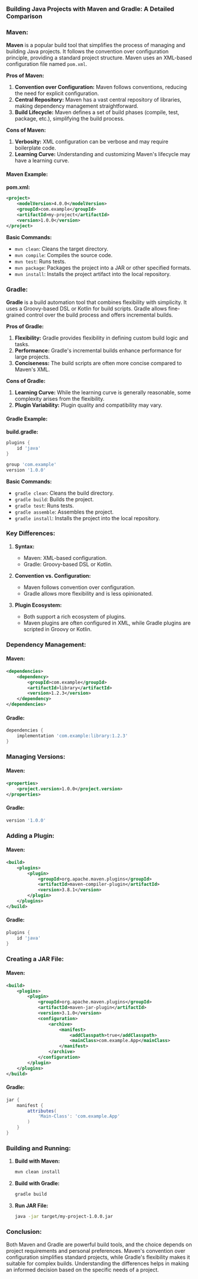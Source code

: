 ### Building Java Projects with Maven and Gradle: A Detailed Comparison

### Maven:

**Maven** is a popular build tool that simplifies the process of managing and building Java projects. It follows the convention over configuration principle, providing a standard project structure. Maven uses an XML-based configuration file named `pom.xml`.

**Pros of Maven:**
1. **Convention over Configuration:** Maven follows conventions, reducing the need for explicit configuration.
2. **Central Repository:** Maven has a vast central repository of libraries, making dependency management straightforward.
3. **Build Lifecycle:** Maven defines a set of build phases (compile, test, package, etc.), simplifying the build process.

**Cons of Maven:**
1. **Verbosity:** XML configuration can be verbose and may require boilerplate code.
2. **Learning Curve:** Understanding and customizing Maven's lifecycle may have a learning curve.

#### Maven Example:

**pom.xml:**
```xml
<project>
    <modelVersion>4.0.0</modelVersion>
    <groupId>com.example</groupId>
    <artifactId>my-project</artifactId>
    <version>1.0.0</version>
</project>
```

**Basic Commands:**
- `mvn clean`: Cleans the target directory.
- `mvn compile`: Compiles the source code.
- `mvn test`: Runs tests.
- `mvn package`: Packages the project into a JAR or other specified formats.
- `mvn install`: Installs the project artifact into the local repository.

### Gradle:

**Gradle** is a build automation tool that combines flexibility with simplicity. It uses a Groovy-based DSL or Kotlin for build scripts. Gradle allows fine-grained control over the build process and offers incremental builds.

**Pros of Gradle:**
1. **Flexibility:** Gradle provides flexibility in defining custom build logic and tasks.
2. **Performance:** Gradle's incremental builds enhance performance for large projects.
3. **Conciseness:** The build scripts are often more concise compared to Maven's XML.

**Cons of Gradle:**
1. **Learning Curve:** While the learning curve is generally reasonable, some complexity arises from the flexibility.
2. **Plugin Variability:** Plugin quality and compatibility may vary.

#### Gradle Example:

**build.gradle:**
```groovy
plugins {
    id 'java'
}

group 'com.example'
version '1.0.0'
```

**Basic Commands:**
- `gradle clean`: Cleans the build directory.
- `gradle build`: Builds the project.
- `gradle test`: Runs tests.
- `gradle assemble`: Assembles the project.
- `gradle install`: Installs the project into the local repository.

### Key Differences:

1. **Syntax:**
    - Maven: XML-based configuration.
    - Gradle: Groovy-based DSL or Kotlin.

2. **Convention vs. Configuration:**
    - Maven follows convention over configuration.
    - Gradle allows more flexibility and is less opinionated.

3. **Plugin Ecosystem:**
    - Both support a rich ecosystem of plugins.
    - Maven plugins are often configured in XML, while Gradle plugins are scripted in Groovy or Kotlin.

### Dependency Management:

#### Maven:
```xml
<dependencies>
    <dependency>
        <groupId>com.example</groupId>
        <artifactId>library</artifactId>
        <version>1.2.3</version>
    </dependency>
</dependencies>
```

#### Gradle:
```groovy
dependencies {
    implementation 'com.example:library:1.2.3'
}
```

### Managing Versions:

#### Maven:
```xml
<properties>
    <project.version>1.0.0</project.version>
</properties>
```

#### Gradle:
```groovy
version '1.0.0'
```

### Adding a Plugin:

#### Maven:
```xml
<build>
    <plugins>
        <plugin>
            <groupId>org.apache.maven.plugins</groupId>
            <artifactId>maven-compiler-plugin</artifactId>
            <version>3.8.1</version>
        </plugin>
    </plugins>
</build>
```

#### Gradle:
```groovy
plugins {
    id 'java'
}
```

### Creating a JAR File:

#### Maven:
```xml
<build>
    <plugins>
        <plugin>
            <groupId>org.apache.maven.plugins</groupId>
            <artifactId>maven-jar-plugin</artifactId>
            <version>3.1.0</version>
            <configuration>
                <archive>
                    <manifest>
                        <addClasspath>true</addClasspath>
                        <mainClass>com.example.App</mainClass>
                    </manifest>
                </archive>
            </configuration>
        </plugin>
    </plugins>
</build>
```

#### Gradle:
```groovy
jar {
    manifest {
        attributes(
            'Main-Class': 'com.example.App'
        )
    }
}
```

### Building and Running:

1. **Build with Maven:**
   ```bash
   mvn clean install
   ```

2. **Build with Gradle:**
   ```bash
   gradle build
   ```

3. **Run JAR File:**
   ```bash
   java -jar target/my-project-1.0.0.jar
   ```

### Conclusion:

Both Maven and Gradle are powerful build tools, and the choice depends on project requirements and personal preferences. Maven's convention over configuration simplifies standard projects, while Gradle's flexibility makes it suitable for complex builds. Understanding the differences helps in making an informed decision based on the specific needs of a project.